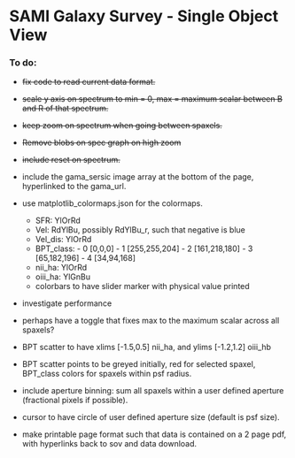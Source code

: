 SAMI Galaxy Survey - Single Object View
=======================================

### To do:

* ~~fix code to read current data format.~~

* ~~scale y axis on spectrum to min = 0, max = maximum scalar between B and R of that spectrum.~~

* ~~keep zoom on spectrum when going between spaxels.~~

* ~~Remove blobs on spec graph on high zoom~~

* ~~include reset on spectrum.~~

* include the gama_sersic image array at the bottom of the page, hyperlinked to the gama_url.

* use matplotlib_colormaps.json for the colormaps. 
    * SFR: YlOrRd
    * Vel: RdYlBu, possibly RdYlBu_r, such that negative is blue
    * Vel_dis: YlOrRd
    * BPT_class: - 0 [0,0,0] - 1 [255,255,204] - 2 [161,218,180] - 3 [65,182,196] - 4 [34,94,168]
    * nii_ha: YlOrRd
    * oiii_ha: YlGnBu
    * colorbars to have slider marker with physical value printed

* investigate performance

* perhaps have a toggle that fixes max to the maximum scalar across all spaxels?

* BPT scatter to have xlims [-1.5,0.5] nii_ha, and ylims [-1.2,1.2] oiii_hb

* BPT scatter points to be greyed initially, red for selected spaxel, BPT_class colors for spaxels within psf radius.

* include aperture binning: sum all spaxels within a user defined aperture (fractional pixels if possible).

* cursor to have circle of user defined aperture size (default is psf size).

* make printable page format such that data is contained on a 2 page pdf, with hyperlinks back to sov and data download. 